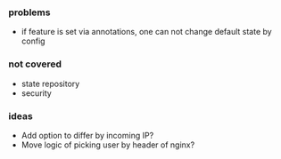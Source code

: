 ### problems
- if feature is set via annotations, one can not change default state by config

### not covered
- state repository
- security

### ideas
- Add option to differ by incoming IP?
- Move logic of picking user by header of nginx?
